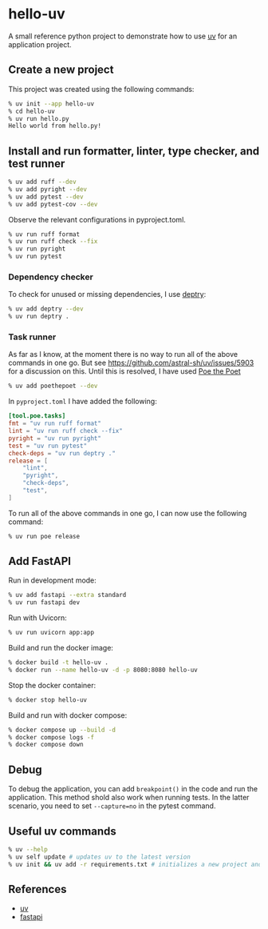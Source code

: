 # hello-uv

A small reference python project to demonstrate how to use [uv](https://docs.astral.sh/uv) for an application project.

## Create a new project

This project was created using the following commands:

```zsh
% uv init --app hello-uv
% cd hello-uv
% uv run hello.py
Hello world from hello.py!
```

## Install and run formatter, linter, type checker, and test runner

```zsh
% uv add ruff --dev
% uv add pyright --dev
% uv add pytest --dev
% uv add pytest-cov --dev
```

Observe the relevant configurations in pyproject.toml.

```zsh
% uv run ruff format
% uv run ruff check --fix
% uv run pyright
% uv run pytest
```

### Dependency checker

To check for unused or missing dependencies, I use [deptry](https://deptry.com/):

```zsh
% uv add deptry --dev
% uv run deptry .
```

### Task runner

As far as I know, at the moment there is no way to run all of the above commands in one go. But see <https://github.com/astral-sh/uv/issues/5903> for a discussion on this.
Until this is resolved, I have used [Poe the Poet](https://github.com/nat-n/poethepoet)

```zsh
% uv add poethepoet --dev
```

In `pyproject.toml` I have added the following:

```toml
[tool.poe.tasks]
fmt = "uv run ruff format"
lint = "uv run ruff check --fix"
pyright = "uv run pyright"
test = "uv run pytest"
check-deps = "uv run deptry ."
release = [
    "lint",
    "pyright",
    "check-deps",
    "test",
]
```

To run all of the above commands in one go, I can now use the following command:

```zsh
% uv run poe release
```

## Add FastAPI

Run in development mode:

```zsh
% uv add fastapi --extra standard
% uv run fastapi dev
```

Run with Uvicorn:

```zsh
% uv run uvicorn app:app
```

Build and run the docker image:

```zsh
% docker build -t hello-uv .
% docker run --name hello-uv -d -p 8080:8080 hello-uv
```

Stop the docker container:

```zsh
% docker stop hello-uv
```

Build and run with docker compose:

```zsh
% docker compose up --build -d
% docker compose logs -f
% docker compose down
```

## Debug

To debug the application, you can add `breakpoint()` in the code and run the application.
This method shold also work when running tests. In the latter scenario, you need to set `--capture=no` in the pytest command.

## Useful uv commands

```zsh
% uv --help
% uv self update # updates uv to the latest version
% uv init && uv add -r requirements.txt # initializes a new project and installs dependencies from requirements.txt
```

## References

- [uv](https://docs.astral.sh/uv)
- [fastapi](https://fastapi.tiangolo.com/tutorial/bigger-applications/)
